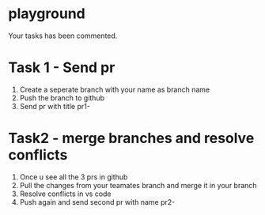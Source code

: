 # playground

Your tasks has been commented. 

# Task 1 - Send pr

1. Create a seperate branch with your name as branch name
2. Push the branch to github
3. Send pr with title pr1-<yourname>

# Task2 - merge branches and resolve conflicts

1. Once u see all the 3 prs in github
2. Pull the changes from your teamates branch and merge it in your branch
3. Resolve conflicts in vs code
4. Push again and send second pr with name pr2-<your name>
